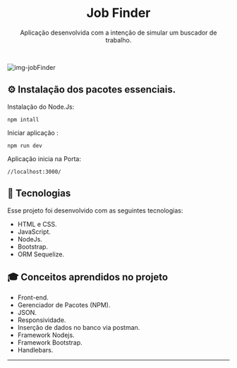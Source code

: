 <h1 align="center"> Job Finder </h1>

<p align="center">
Aplicação desenvolvida com a intenção de simular um buscador de trabalho. <br/>
</p>

<br>

![img-jobFinder](https://github.com/felipe1793/Busca-de-Trabalho/assets/60719936/16f71740-80ec-412b-b279-96fd1a6cd91a)

## ⚙️ Instalação dos pacotes essenciais.

Instalação do Node.Js:

```
npm intall
```

Iniciar aplicação :

```
npm run dev
```

Aplicação inicia na Porta:

```
//localhost:3000/
```

## 💾 Tecnologias
Esse projeto foi desenvolvido com as seguintes tecnologias:

-   HTML e CSS.
-   JavaScript.
-   NodeJs.
-   Bootstrap.
-   ORM Sequelize.

## 🎓 Conceitos aprendidos no projeto

-   Front-end.
-   Gerenciador de Pacotes (NPM).
-   JSON.
-   Responsividade.
-   Inserção de dados no banco via postman.
-   Framework Nodejs.
-   Framework Bootstrap.
-   Handlebars.

---